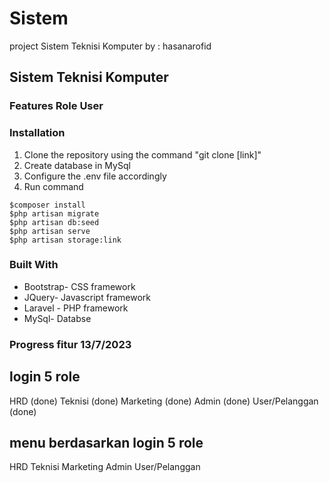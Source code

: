 # Sistem
project Sistem Teknisi Komputer
by : hasanarofid

## Sistem Teknisi Komputer

### Features Role User



### Installation
1. Clone the repository using the command "git clone [link]"
2. Create database in MySql
3. Configure the .env file accordingly
4. Run command 
```
$composer install
$php artisan migrate
$php artisan db:seed
$php artisan serve
$php artisan storage:link
```

### Built With
* Bootstrap- CSS framework
* JQuery- Javascript framework
* Laravel - PHP framework
* MySql- Databse

### Progress fitur 13/7/2023

## login 5 role
HRD (done)
Teknisi (done)
Marketing (done)
Admin (done)
User/Pelanggan (done)

## menu berdasarkan login 5 role
HRD 
Teknisi 
Marketing 
Admin 
User/Pelanggan 

